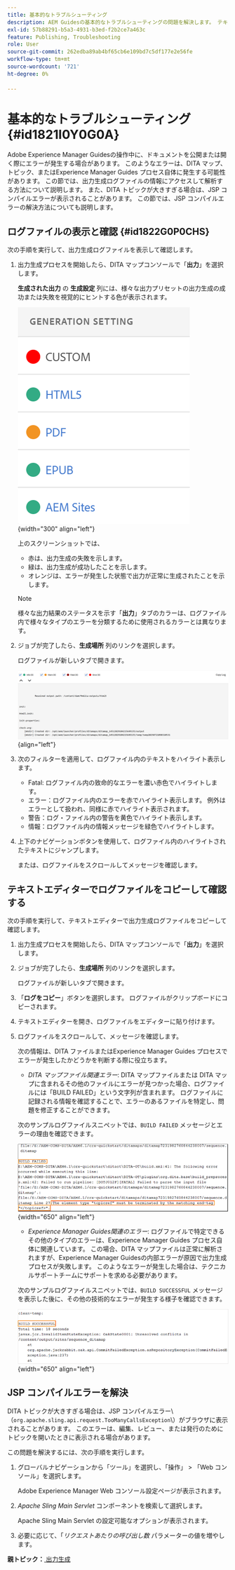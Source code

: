 ```yaml
---
title: 基本的なトラブルシューティング
description: AEM Guidesの基本的なトラブルシューティングの問題を解決します。 テキストエディターでログファイルを表示、コピー、確認し、JSP コンパイルエラーを解決する方法について説明します。
exl-id: 57b88291-b5a3-4931-b3ed-f2b2ce7a463c
feature: Publishing, Troubleshooting
role: User
source-git-commit: 262edba89ab4bf65cb6e109bd7c5df177e2e56fe
workflow-type: tm+mt
source-wordcount: '721'
ht-degree: 0%

---
```


# 基本的なトラブルシューティング {#id1821I0Y0G0A}

Adobe Experience Manager Guidesの操作中に、ドキュメントを公開または開く際にエラーが発生する場合があります。 このようなエラーは、DITA マップ、トピック、またはExperience Manager Guides プロセス自体に発生する可能性があります。 この節では、出力生成ログファイルの情報にアクセスして解析する方法について説明します。 また、DITA トピックが大きすぎる場合は、JSP コンパイルエラーが表示されることがあります。 この節では、JSP コンパイルエラーの解決方法についても説明します。

## ログファイルの表示と確認 {#id1822G0P0CHS}

次の手順を実行して、出力生成ログファイルを表示して確認します。

1. 出力生成プロセスを開始したら、DITA マップコンソールで「**出力**」を選択します。

   **生成された出力** の **生成設定** 列には、様々な出力プリセットの出力生成の成功または失敗を視覚的にヒントする色が表示されます。

   ![](images/output-general-settings-new.png){width="300" align="left"}

   上のスクリーンショットでは、

   - 赤は、出力生成の失敗を示します。
   - 緑は、出力生成が成功したことを示します。
   - オレンジは、エラーが発生した状態で出力が正常に生成されたことを示します。

   >[!NOTE]
   >
   > 様々な出力結果のステータスを示す「**出力**」タブのカラーは、ログファイル内で様々なタイプのエラーを分類するために使用されるカラーとは異なります。

1. ジョブが完了したら、**生成場所** 列のリンクを選択します。

   ログファイルが新しいタブで開きます。

   ![](images/log-file-new.png){align="left"}

1. 次のフィルターを適用して、ログファイル内のテキストをハイライト表示します。
   - Fatal: ログファイル内の致命的なエラーを濃い赤色でハイライトします。
   - エラー：ログファイル内のエラーを赤でハイライト表示します。 例外はエラーとして扱われ、同様に赤でハイライト表示されます。
   - 警告：ログ・ファイル内の警告を黄色でハイライト表示します。
   - 情報：ログファイル内の情報メッセージを緑色でハイライトします。

1. 上下のナビゲーションボタンを使用して、ログファイル内のハイライトされたテキストにジャンプします。

   または、ログファイルをスクロールしてメッセージを確認します。


## テキストエディターでログファイルをコピーして確認する

次の手順を実行して、テキストエディターで出力生成ログファイルをコピーして確認します。

1. 出力生成プロセスを開始したら、DITA マップコンソールで「**出力**」を選択します。

1. ジョブが完了したら、**生成場所** 列のリンクを選択します。

   ログファイルが新しいタブで開きます。

1. 「**ログをコピー**」ボタンを選択します。 ログファイルがクリップボードにコピーされます。
1. テキストエディターを開き、ログファイルをエディターに貼り付けます。

1. ログファイルをスクロールして、メッセージを確認します。

   次の情報は、DITA ファイルまたはExperience Manager Guides プロセスでエラーが発生したかどうかを判断する際に役立ちます。

   - *DITA マップファイル関連エラー*: DITA マップファイルまたは DITA マップに含まれるその他のファイルにエラーが見つかった場合、ログファイルには「BUILD FAILED」という文字列が含まれます。 ログファイルに記録される情報を確認することで、エラーのあるファイルを特定し、問題を修正することができます。

   次のサンプルログファイルスニペットでは、`BUILD FAILED` メッセージとエラーの理由を確認できます。

   ![](images/dita-error-in-log-file.png){width="650" align="left"}

   - *Experience Manager Guides関連のエラー*: ログファイルで特定できるその他のタイプのエラーは、Experience Manager Guides プロセス自体に関連しています。 この場合、DITA マップファイルは正常に解析されますが、Experience Manager Guidesの内部エラーが原因で出力生成プロセスが失敗します。 このようなエラーが発生した場合は、テクニカルサポートチームにサポートを求める必要があります。

   次のサンプルログファイルスニペットでは、`BUILD SUCCESSFUL` メッセージを表示した後に、その他の技術的なエラーが発生する様子を確認できます。

   ![](images/process-error-in-log-file.png){width="650" align="left"}


## JSP コンパイルエラーを解決

DITA トピックが大きすぎる場合は、JSP コンパイルエラー\（`org.apache.sling.api.request.TooManyCallsException`\）がブラウザに表示されることがあります。 このエラーは、編集、レビュー、または発行のためにトピックを開いたときに表示される場合があります。

この問題を解決するには、次の手順を実行します。

1. グローバルナビゲーションから「ツール」を選択し、「操作」 \> 「Web コンソール」を選択します。

   Adobe Experience Manager Web コンソール設定ページが表示されます。

1. *Apache Sling Main Servlet* コンポーネントを検索して選択します。

   Apache Sling Main Servlet の設定可能なオプションが表示されます。

1. 必要に応じて、「*リクエストあたりの呼び出し数* パラメーターの値を増やします。


**親トピック：**&#x200B;[&#x200B; 出力生成 &#x200B;](generate-output.md)
